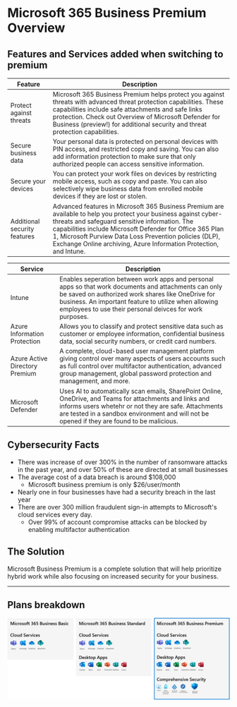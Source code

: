 # Microsoft 365 Business Premium Overview
 
## Features and Services added when switching to premium
  
| Feature                      | Description                                                                                                                                                                                                                                                                                                                                                   |
| ---------------------------- | ------------------------------------------------------------------------------------------------------------------------------------------------------------------------------------------------------------------------------------------------------------------------------------------------------------------------------------------------------------- |
| Protect against threats      | Microsoft 365 Business Premium helps protect you against threats with advanced threat protection capabilities. These capabilities include safe attachments and safe links protection. Check out Overview of Microsoft Defender for Business (preview!) for additional security and threat protection capabilities.                                            |
| Secure business data         | Your personal data is protected on personal devices with PIN access, and restricted copy and saving. You can also add information protection to make sure that only authorized people can access sensitive information.                                                                                                                                       |
| Secure your devices          | You can protect your work files on devices by restricting mobile access, such as copy and paste. You can also selectively wipe business data from enrolled mobile devices if they are lost or stolen.                                                                                                                                                         |
| Additional security features | Advanced features in Microsoft 365 Business Premium are available to help you protect your business against cyber-threats and safeguard sensitive information. The capabilities include Microsoft Defender for Office 365 Plan 1, Microsoft Purview Data Loss Prevention policies (DLP), Exchange Online archiving, Azure Information Protection, and Intune. |

| Service                        | Description                                                                                                                                                                                                                                                                    |
| ------------------------------ | ------------------------------------------------------------------------------------------------------------------------------------------------------------------------------------------------------------------------------------------------------------------------------ |
| Intune                         | Enables seperation between work apps and personal apps so that work documents and attachments can only be saved on authorized work shares like OneDrive for business. An important feature to utilize when allowing employees to use their personal deivces for work purposes. |
| Azure Information Protection   | Allows you to classify and protect sensitive data such as customer or employee information, confidential business data, social security numbers, or credit card numbers.                                                                                                       |
| Azure Active Directory Premium | A complete, cloud-based user management platform giving control over many aspects of users accounts such as full control over multifactor authentication, advanced group management, global password protection and management, and more.                                      |
| Microsoft Defender             | Uses AI to automatically scan emails, SharePoint Online, OneDrive, and Teams for attachments and links and informs users whetehr or not they are safe. Attachments are tested in a sandbox environment and will not be opened if they are found to be malicious.               |

## Cybersecurity Facts
* There was increase of over 300% in the number of ransomware attacks in the past year, and over 50% of these are directed at small businesses
* The average cost of a data breach is around $108,000
	* Microsoft business premium is only $26/user/month
* Nearly one in four businesses have had a security breach in the last year
* There are over 300 million fraudulent sign-in attempts to Microsoft's cloud services every day.
	* Over 99% of account compromise attacks can be blocked by enabling multifactor authentication
 
## The Solution
Microsoft Business Premium is a complete solution that will help prioritize hybrid work while also focusing on increased security for your business.

---

## Plans breakdown

![](Compare.png)
